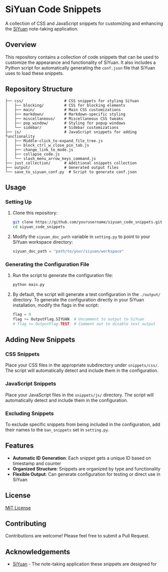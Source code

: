 # SiYuan Code Snippets

A collection of CSS and JavaScript snippets for customizing and enhancing the [SiYuan](https://github.com/siyuan-note/siyuan) note-taking application.

## Overview

This repository contains a collection of code snippets that can be used to customize the appearance and functionality of SiYuan. It also includes a Python script for automatically generating the
`conf.json` file that SiYuan uses to load these snippets.

## Repository Structure

```
├── css/                  # CSS snippets for styling SiYuan
│   ├── blocking/         # CSS for blocking elements
│   ├── main/             # Main CSS customizations
│   ├── markdown/         # Markdown-specific styling
│   ├── miscellaneous/    # Miscellaneous CSS tweaks
│   ├── pop_window/       # Styling for popup windows
│   └── sidebar/          # Sidebar customizations
├── js/                   # JavaScript snippets for adding functionality
│   ├── Middle-click_to-expand_file_tree.js
│   ├── block_ctrl_w_close_pin_tab.js
│   ├── change_link_to_mode.js
│   ├── collapse_code.js
│   └── slash_menu_arrow_keys_command.js
├── just_collection/      # Additional snippets collection
├── output/               # Generated output files
└── save_to_siyuan_conf.py  # Script to generate conf.json
```

## Usage

### Setting Up

1. Clone this repository:
   ```bash
   git clone https://github.com/yourusername/siyuan_code_snippets.git
   cd siyuan_code_snippets
   ```

2. Modify the `siyuan_doc_path` variable in `setting.py` to point to your SiYuan workspace directory:
   ```python
   siyuan_doc_path = "path/to/your/siyuan/workspace"
   ```

### Generating the Configuration File

1. Run the script to generate the configuration file:
   ```bash
   python main.py
   ```

2. By default, the script will generate a test configuration in the `./output/` directory. To generate the configuration directly in your SiYuan installation, modify the flags in the script:
   ```python
   flag = 0
   flag += OutputFlag.SIYUAN  # Uncomment to output to SiYuan
   # flag += OutputFlag.TEST  # Comment out to disable test output
   ```

## Adding New Snippets

### CSS Snippets

Place your CSS files in the appropriate subdirectory under `snippets/css/`. The script will automatically detect and include them in the configuration.

### JavaScript Snippets

Place your JavaScript files in the `snippets/js/` directory. The script will automatically detect and include them in the configuration.

### Excluding Snippets

To exclude specific snippets from being included in the configuration, add their names to the `ban_snippets` set in `setting.py`.

## Features

- **Automatic ID Generation**: Each snippet gets a unique ID based on timestamp and counter
- **Organized Structure**: Snippets are organized by type and functionality
- **Flexible Output**: Can generate configuration for testing or direct use in SiYuan

## License

[MIT License](LICENSE)

## Contributing

Contributions are welcome! Please feel free to submit a Pull Request.

## Acknowledgements

- [SiYuan](https://github.com/siyuan-note/siyuan) - The note-taking application these snippets are designed for
